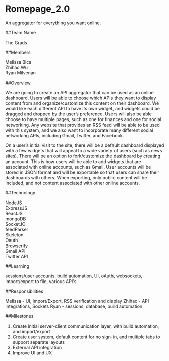 # Romepage_2.0
An aggregator for everything you want online.

##Team Name 

The Grads

##Members

Melissa Bica <br />
Zhihao Wu  <br />
Ryan Milvenan <br />

##Overview

We are going to create an API aggregator that can be used as an online dashboard. Users will be able to choose which APIs they want to display content from and organize/customize this content on their dashboard. We would like each different API to have its own widget, and widgets could be dragged and dropped by the user’s preference. Users will also be able choose to have multiple pages, such as one for finances and one for social networking. Any website that provides an RSS feed will be able to be used with this system, and we also want to incorporate many different social networking APIs, including Gmail, Twitter, and Facebook.

On a user’s initial visit to the site, there will be a default dashboard displayed with a few widgets that will appeal to a wide variety of users (such as news sites). There will be an option to fork/customize the dashboard by creating an account. This is how users will be able to add widgets that are associated with online accounts, such as Gmail. User accounts will be stored in JSON format and will be exportable so that users can share their dashboards with others. When exporting, only public content will be included, and not content associated with other online accounts.

##Technology

NodeJS  <br />
ExpressJS  <br />
ReactJS  <br />
mongoDB <br />
Socket.IO <br />
feedParser <br />
Skeleton <br />
Oauth <br />
Browserify <br />
Gmail API <br />
Twitter API <br />

##Learning 

sessions/user accounts, build automation, UI, oAuth, websockets, import/export to file, various API's

##Responsibilities

Melissa - UI, Import/Export, RSS verification and display
Zhihao - API integrations, Sockets
Ryan - sessions, database, build automation 

##Milestones

1. Create initial server-client communication layer, with build automation, and import/export 
2. Create user system, default content for no sign-in, and multiple tabs to support separate layouts
3. External API integration
4. Improve UI and UX

